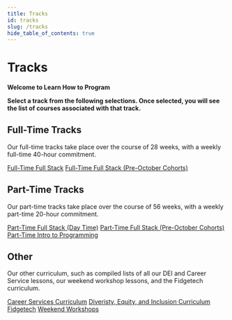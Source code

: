 ```yaml
---
title: Tracks
id: tracks
slug: /tracks
hide_table_of_contents: true
---
```


# Tracks

<div className="centering-div" style={{margin: 'auto'  }}>

  <div style={{borderStyle: 'solid', borderWidth: '2px', borderColor: 'var(--ifm-color-emphasis-300)', borderRadius: '20px', marginBottom: '20px' }}>
    <div className='course-row' style={{margin: '10px', padding: '5px'}}>
      <h4>
        <p style={{textAlign: 'center'}}>Welcome to Learn How to Program</p>
        <p style={{textAlign: 'center'}}>Select a track from the following selections. Once selected, you will see the list of courses associated with that track.</p>
      </h4>
    </div>
  </div>
  
  <h2 style={{textAlign: 'center'}}>Full-Time Tracks</h2>

  <div style={{borderStyle: 'solid', borderWidth: '2px', borderColor: 'var(--ifm-color-emphasis-300)', borderRadius: '20px', marginBottom: '20px' }}>
    <div className='course-row' style={{margin: '10px'}}>
    <p style={{textAlign: 'center'}}> Our full-time tracks take place over the course of 28 weeks, with a weekly full-time 40-hour commitment.</p>
    <a className="track-button" target="_self" href="https://full-time.learnhowtoprogram.com/">Full-Time Full Stack</a>
    <a className="track-button" target="_self" href="https://full-time-pre-october.learnhowtoprogram.com/">Full-Time Full Stack (Pre-October Cohorts)</a>
    </div>
  </div>

  <h2 style={{textAlign: 'center'}}>Part-Time Tracks</h2>

  <div style={{borderStyle: 'solid', borderWidth: '2px', borderColor: 'var(--ifm-color-emphasis-300)', borderRadius: '20px', marginBottom: '20px' }}>
    <div className='course-row' style={{margin: '10px'}}>
    <p style={{textAlign: 'center'}}> Our part-time tracks take place over the course of 56 weeks, with a weekly part-time 20-hour commitment.</p>
    <a className="track-button" target="_self" href="https://part-time.learnhowtoprogram.com/">Part-Time Full Stack (Day Time)</a>
    <a className="track-button" target="_self" href="https://part-time-evening.learnhowtoprogram.com/">Part-Time Full Stack (Pre-October Cohorts)</a>
    <a className="track-button" target="_self" href="https://part-time.learnhowtoprogram.com/">Part-Time Intro to Programming</a>
    </div>
  </div>

  <h2 style={{textAlign: 'center'}}>Other</h2>

  <div style={{borderStyle: 'solid', borderWidth: '2px', borderColor: 'var(--ifm-color-emphasis-300)', borderRadius: '20px', marginBottom: '20px' }}>
    <div className='course-row' style={{margin: '10px'}}>
    <p style={{textAlign: 'center'}}>Our other curriculum, such as compiled lists of all our DEI and Career Service lessons, our weekend workshop lessons, and the Fidgetech curriculum.</p>
    <a className="track-button" target="_self" href="https://full-time.learnhowtoprogram.com/internship-and-job-search">Career Services Curriculum</a>
    <a className="track-button" target="_self" href="https://full-time.learnhowtoprogram.com/diversity-equity-and-inclusion">Diveristy, Equity, and Inclusion Curriculum</a>
    <a className="track-button" target="_self" href="https://old.learnhowtoprogram.com/tracks/fidgetech">Fidgetech</a>
    <a className="track-button" target="_self" href="https://workshops.learnhowtoprogram.com">Weekend Workshops</a> 
    </div>
  </div>

</div>
